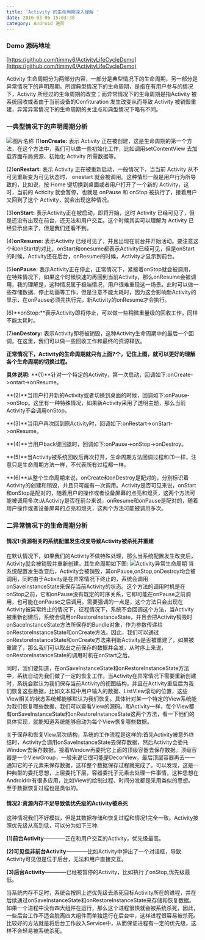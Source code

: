 ```yaml
---
title: 'Activity 的生命周期深入理解 '
date: 2016-03-06 15:03:38
category: Android 进阶
---
```

### Demo 源码地址
[https://github.com/timmy6/ActivityLifeCycleDemo](https://github.com/timmy6/ActivityLifeCycleDemo)

Activity 生命周期分为两部分内容，一部分是典型情况下的生命周期，另一部分是异常情况下的声明周期。所谓典型情况下的生命周期，是指在有用户参与的情况下，Activity 所经过的生命周期的改变；而异常情况下的生命周期是指Activity 被系统回收或者由于当前设备的Confituration 发生改变从而导致 Activity 被销毁重建，异常异常情况下的生命周期的关注点和典型情况下略有不同。
### 一典型情况下的声明周期分析
![图片名称](/uploads/activity_lifecycle.png)
(1)**onCreate:** 表示 Activity 正在被创建，这是生命周期的第一个方法，在这个方法中，我们可以做一些初始化工作，比如调用setContentView 去加载界面布局资源、初始化 Activity 所需数据等。

(2)**onRestart:** 表示 Activity 正在被重新启动，一般情况下，当当前 Activity 从不可见重新变为可见状态时， onestart 就会被调用。这种情形一般是用户行为所导致的，比如说，按 Home 键切换到桌面或者用户打开了一个新的 Activity，这时，当前的 Acticity 就会暂停，也就是 onPause 和 onStop 被执行了，接着用户又回到了这个 Activity，就会出现这种情况。

(3)**onStart:** 表示Activity正在被启动，即将开始，这时 Activity 已经可见了，但是还没有出现在前台，还无法和用户交互。这个时候其实可以理解为 Activity 已经显示出来了，但是我们还看不到。

(4)**onResume:** 表示Activity 已经可见了，并且出现在前台并开始活动。要注意这个和onStart的对比，onStart和onesume都表示Activity已经可见，但是onStart的时候，Activity还在后台，onResume的时候，Activity才显示到前台。

(5)**onPause:** 表示Activity正在停止，正常情况下，紧接着onStop就会被调用，在特殊情况下，如果这个时候快速的再回到当前Activity，那么onResume会被调用，我的理解是，这种情况属于极端情况，用户很难重现这一场景。此时可以做一些存储数据、停止动画等工作，但是注意不能太耗时，因为这会影响新Activity的显示，在onPause必须先执行完，新Activity的onResume才会执行。

(6)**onStop:**表示Activity即将停止，可以做一些稍微重量级的回收工作，同样不能太耗时。

(7)**onDestory:** 表示Activity即将被销毁，这种Activity生命周期中的最后一个回调，在这里，我们可以做一些回收工作和最终的资源释放。

**正常情况下，Activity的生命周期就只有上面7个，记住上图，就可以更好的理解各个生命周期的切换过程。**

**具体说明:**
**(1)**针对一个特定的Activity，第一次启动，回调如下:onCreate->ontart->onResume。

**(2)**当用户打开新的Activity或者切换到桌面的时候，回调如下:onPause->onStop。这里有一种特殊情况，如果新Activity采用了透明主题，那么当前Activity不会调用onStop。

**(3)**当用户再次回到原Activity时，回调如下:onRestart->onStart->onResume。

**(4)**当用户back键回退时，回调如下:onPause->onStop->onDestroy。

**(5)**当Activity被系统回收后再次打开，生命周期方法回调过程和(1)一样，注意只是生命周期方法一样，不代表所有过程都一样。

**(6)**从整个生命周期来说，onCreate和onDestroy是配对的，分别标识着Activity的创建和销毁，并且只可能有一次调用。Activity是否可见来说，onStart和onStop是配对的，随着用户的操作或者设备屏幕的点亮和熄灭，这两个方法可能被调用多次:从Activity是否在前台来说，onResume和onPause是配对的，随着用户操作或者设备屏幕的点亮和熄灭，这两个方法可能被调用多次。

### 二异常情况下的生命周期分析
#### 情况1:资源相关的系统配置发生改变导致Activity被杀死并重建
在默认情况下，如果我们的Activity不做特殊处理，那么当系统配置发生改变后，Activity就会被销毁并重新创建，其生命周期如下图:
![Activity异常生命周期](/uploads/activity1.jpg)
当系统配置发生改变后，Activity会被销毁，其onPause,onStop,onDestroy均会被调用，同时由于Activity是在异常情况下终止的，系统会调用onSaveInstanceState来保存当前Activity的状态。这个方法的调用时机是在onStop之前，它和onPause没有既定的时序关系，它即可能在onPause之前调用，也可能在onPause之后调用。需要强调的一点是，这个方法只会出现在Activity被异常终止的情况下，征程情况下，系统不会回调这个方法，当Activity被重新创建后，系统会调用onRestoreInstanceState，并且会把Activity销毁时onSaceInstanceState方法所保存的Bundle对象，作为参数传递给onRestoreInstanceState和onCreate方法。因此，我们可以通过onRestoreInstanceState和onCreate方法来判断Activity是否被重建了，如果被重建了，那么我们可以取出之前保存的数据并会发，从时序上来说，onRestoreInstanceState的调用时机在onStart之后。

同时，我们要知道，在onSaveInstanceState和onRestoreInstanceState方法中，系统自动为我们做了一定的恢复工作。当Activity在异常情况下需要重新创建时，系统会默认为我们保存当前Activity的视图结构，并且在Activity重启后为我们恢复这些数据，比如文本框中用户输入的数据、ListView滚动的位置，这些View相关的状态系统都能够默认为我们恢复。具体针对某一个特定的View系统能为我们恢复哪些数据，我们可以查看View的源码。和Activity一样，每个View都有onSaveInstanceState和onRestoreInstanceState这两个方法，看一下他们的具体实现，就能知道系统能够自动为每个View恢复哪些数据。

关于保存和恢复View层次结构，系统的工作流程是这样的:首先Activity被意外终结时，Activity会调用onSaveInstanceState去保存数据，然后Activity会委托Window去保存数据，接着Window再委托它上面的顶级容器去保存数据。顶级容器是一个ViewGroup，一般来说它很可能是DecorView。最后顶层容器再去一一通知它的子元素来保存数据，这样整个数据保存过程就完成了。可以发现，这是一种典型的委托思想，上层委托下层，容器委托子元素去处理一件事情，这种思想在Android中有很多应用，比如View的绘制过程、时间分发都是采用类似的思想。至于数据恢复过程也是类似的。

#### 情况2:资源内存不足导致低优先级的Activity被杀死
这种情况我们不好模拟，但是其数据存储和恢复过程和情况1完全一致。Activity按照优先级从高到低，可以分为如下三种:

**(1)前台Activity**————正在和用户交互的Activity，优先级最高。

**(2)可见但非前台Activity**————比如Activity中弹出了一个对话框，导致Activity可见但是位于后台，无法和用户直接交互。

**(3)后台Activity**————已经被暂停的Activity，比如执行了onStop,优先级最低。

当系统内存不足时，系统会按照上述优先级去杀死目标Activity所在的进程，并在后续通过onSaveInstanceState和onRestoreInstanceState来存储和恢复数据。如果一个进程中没有四大组件在运行，那么这个进程很快就会被系统杀死，因此，一些后台工作不适合脱离四大组件而单独运行在后台中，这样进程很容易被杀死。比较好的方法就是将后台工作放入Service中，从而保证进程有一定的优先级，这样不会轻易被系统杀死。